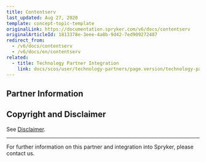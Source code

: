 ```yaml
---
title: Contentserv
last_updated: Aug 27, 2020
template: concept-topic-template
originalLink: https://documentation.spryker.com/v6/docs/contentserv
originalArticleId: 1813378e-3eee-4a8b-9d42-7ed909272487
redirect_from:
  - /v6/docs/contentserv
  - /v6/docs/en/contentserv
related:
  - title: Technology Partner Integration
    link: docs/scos/user/technology-partners/page.version/technology-partners.html
---
```


## Partner Information




## Copyright and Disclaimer

See [Disclaimer](https://github.com/spryker/spryker-documentation).

---
For further information on this partner and integration into Spryker, please contact us.

<div class="hubspot-form js-hubspot-form" data-portal-id="2770802" data-form-id="163e11fb-e833-4638-86ae-a2ca4b929a41" id="hubspot-1"></div>

